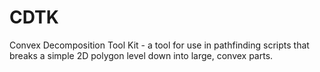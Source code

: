 # CDTK
Convex Decomposition Tool Kit - a tool for use in pathfinding scripts that breaks a simple 2D polygon level down into large, convex parts.
